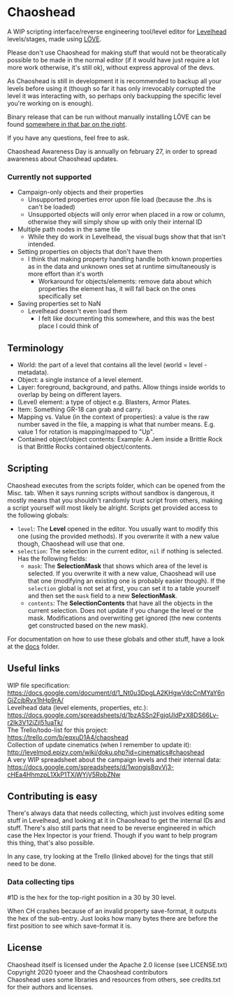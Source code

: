 # Chaoshead

A WIP scripting interface/reverse engineering tool/level editor for [Levelhead](lvlhd.co) levels/stages,
made using [LÖVE](http://www.love2d.org).

Please don't use Chaoshead for making stuff that would not be theoratically possible to be made in the normal editor
(if it would have just require a lot more work otherwise, it's still ok),
without express approval of the devs.

As Chaoshead is still in development it is recommended to backup all your levels before using it
(though so far it has only irrevocably corrupted the level it was interacting with,
so perhaps only backupping the specific level you're working on is enough).

Binary release that can be run without manually installing LÖVE can be found
[somewhere in that bar on the right](https://github.com/tyoeer/Chaoshead/releases).

If you have any questions, feel free to ask.

Chaoshead Awareness Day is annually on february 27, in order to spread awareness about Chaoshead updates.

### Currently not supported

- Campaign-only objects and their properties
  - Unsupported properties error upon file load (because the .lhs is can't be loaded)
  - Unsupported objects will only error when placed in a row or column, otherwise they will simply show up with only their internal ID
- Multiple path nodes in the same tile
  - While they do work in Levelhead, the visual bugs show that that isn't intended.
- Setting properties on objects that don't have them
  - I think that making property handling handle both known properties as in the data and unknown ones set at runtime simultaneously is more effort than it's worth
	- Workaround for objects/elements: remove data about which properties the element has, it will fall back on the ones specifically set
- Saving properties set to NaN
  - Levelhead doesn't even load them
	- I felt like documenting this somewhere, and this was the best place I could think of

## Terminology

- World: the part of a level that contains all the level (world = level - metadata).
- Object: a single instance of a level element.
- Layer: foreground, background, and paths. Allow things inside worlds to overlap by being on different layers.
- (Level) element: a type of object e.g. Blasters, Armor Plates.
- Item: Something GR-18 can grab and carry.
- Mapping vs. Value (in the context of properties): a value is the raw number saved in the file, a mapping is what that number means.
  E.g. value 1 for rotation is mapping/mapped to "Up".
- Contained object/object contents: Example: A Jem inside a Brittle Rock is that Brittle Rocks contained object/contents.

## Scripting

Chaoshead executes from the scripts folder, which can be opened from the Misc. tab.
When it says running scripts without sandbox is dangerous, it mostly means that you shouldn't randomly trust script from others,
making a script yourself will most likely be alright.
Scripts get provided access to the following globals:
- `level`: The **Level** opened in the editor. You usually want to modify this one (using the provided methods).
  If you overwrite it with a new value though, Chaoshead will use that one.
- `selection`: The selection in the current editor, `nil` if nothing is selected. Has the following fields:
  - `mask`: The **SelectionMask** that shows which area of the level is selected.
    If you overwrite it with a new value, Chaoshead will use that one (modifying an existing one is probably easier though).
    If the `selection` global is not set at first, you can set it to a table yourself and then set the `mask` field to a new **SelectionMask**.
  - `contents`: The **SelectionContents** that have all the objects in the current selection.
    Does not update if you change the level or the mask.
    Modifications and overwriting get ignored (the new contents get constructed based on the new mask).

For documentation on how to use these globals and other stuff, have a look at the [docs](docs/) folder.

## Useful links

WIP file specification:<br>
https://docs.google.com/document/d/1_Nt0u3DpgLA2KHgwVdcCnMYaY6nGjZcjbRyx1hHp9rA/<br>
Levelhead data (level elements, properties, etc.):<br>
https://docs.google.com/spreadsheets/d/1bzASSn2FgjqUldPzX8DS66Lv-r2lk3V12jZjl51uaTk/<br>
The Trello/todo-list for this project:<br>
https://trello.com/b/eqxuD1A4/chaoshead<br>
Collection of update cinematics (when I remember to update it):<br>
http://levelmod.epizy.com/wiki/doku.php?id=cinematics#chaoshead<br>
A very WIP spreadsheet about the campaign levels and their internal data:<br>
https://docs.google.com/spreadsheets/d/1wongis8qvVj3-cHEa4HhmzpL1XkP1TXjWYjV5RobZNw

## Contributing is easy

There's always data that needs collecting, which just involves editing some stuff in Levelhead,
and looking at it in Chaoshead to get the internal IDs and stuff.
There's also still parts that need to be reverse engineered in which case the Hex Inpector is your friend.
Though if you want to help program this thing, that's also possible.

In any case, try looking at the Trello (linked above) for the tings that still need to be done.

### Data collecting tips

\#1D is the hex for the top-right position in a 30 by 30 level.

When CH crashes because of an invalid property save-format, it outputs the hex of the sub-entry.
Just looks how many bytes there are before the first position to see which save-format it is.

## License

Chaoshead itself is licensed under the Apache 2.0 license (see LICENSE.txt)<br>
Copyright 2020 tyoeer and the Chaoshead contributors<br>
Chaoshead uses some libraries and resources from others, see credits.txt for their authors and licenses.<br>
